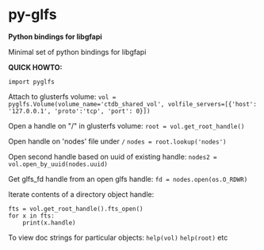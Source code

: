 py-glfs
======

**Python bindings for libgfapi**

Minimal set of python bindings for libgfapi


**QUICK HOWTO:**

`import pyglfs`

Attach to glusterfs volume:
`vol = pyglfs.Volume(volume_name='ctdb_shared_vol', volfile_servers=[{'host': '127.0.0.1', 'proto':'tcp', 'port': 0}])`

Open a handle on "/" in glusterfs volume:
`root = vol.get_root_handle()`

Open handle on 'nodes' file under `/`
`nodes = root.lookup('nodes')`

Open second handle based on uuid of existing handle:
`nodes2 = vol.open_by_uuid(nodes.uuid)`

Get glfs_fd handle from an open glfs handle:
`fd = nodes.open(os.O_RDWR)`

Iterate contents of a directory object handle:
```
fts = vol.get_root_handle().fts_open()
for x in fts:
    print(x.handle)
```

To view doc strings for particular objects:
`help(vol)`
`help(root)`
etc
